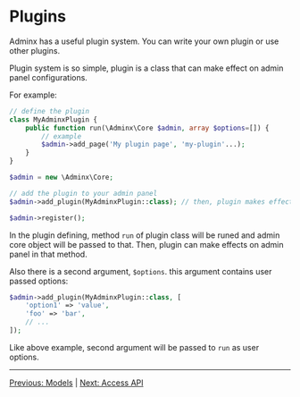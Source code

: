 # Plugins
Adminx has a useful plugin system. You can write your own plugin or use other plugins.

Plugin system is so simple, plugin is a class that can make effect on admin panel configurations.

For example:

```php
// define the plugin
class MyAdminxPlugin {
    public function run(\Adminx\Core $admin, array $options=[]) {
        // example
        $admin->add_page('My plugin page', 'my-plugin'...);
    }
}

$admin = new \Adminx\Core;

// add the plugin to your admin panel
$admin->add_plugin(MyAdminxPlugin::class); // then, plugin makes effects on your admin panel

$admin->register();
```

In the plugin defining, method `run` of plugin class will be runed and admin core object will be
passed to that. Then, plugin can make effects on admin panel in that method.

Also there is a second argument, `$options`. this argument contains user passed options:

```php
$admin->add_plugin(MyAdminxPlugin::class, [
    'option1' => 'value',
    'foo' => 'bar',
    // ...
]);
```

Like above example, second argument will be passed to `run` as user options.

---

[Previous: Models](04_models.md) | [Next: Access API](06_access_api.md)
